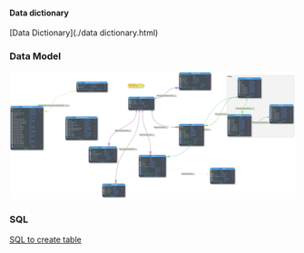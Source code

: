 #### Data dictionary 

[Data Dictionary](./data dictionary.html)

### Data Model

![Data Model](data-model.svg)

### SQL

[SQL to create table](authorization.sql)